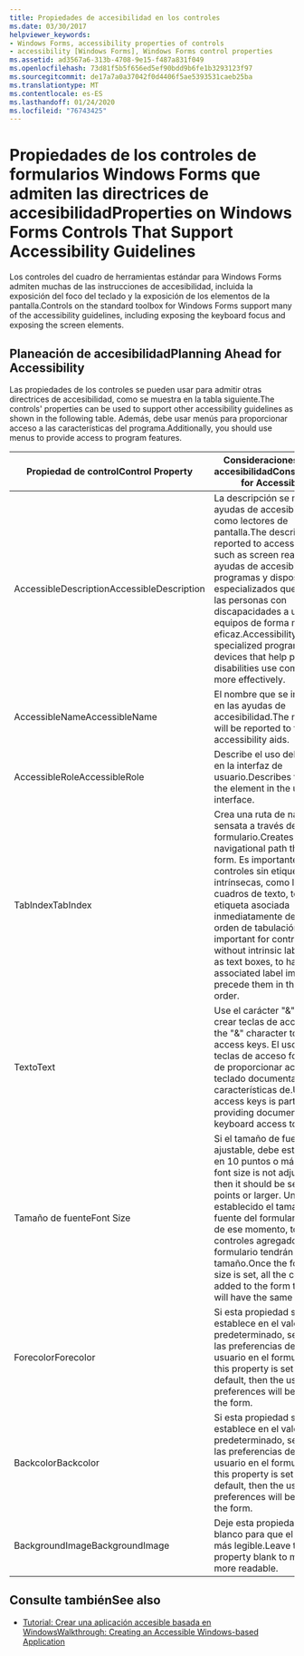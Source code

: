 ```yaml
---
title: Propiedades de accesibilidad en los controles
ms.date: 03/30/2017
helpviewer_keywords:
- Windows Forms, accessibility properties of controls
- accessibility [Windows Forms], Windows Forms control properties
ms.assetid: ad3567a6-313b-4708-9e15-f487a831f049
ms.openlocfilehash: 73d81f5b5f656ed5ef90bdd9b6fe1b3293123f97
ms.sourcegitcommit: de17a7a0a37042f0d4406f5ae5393531caeb25ba
ms.translationtype: MT
ms.contentlocale: es-ES
ms.lasthandoff: 01/24/2020
ms.locfileid: "76743425"
---
```

# <a name="properties-on-windows-forms-controls-that-support-accessibility-guidelines"></a><span data-ttu-id="31dd5-102">Propiedades de los controles de formularios Windows Forms que admiten las directrices de accesibilidad</span><span class="sxs-lookup"><span data-stu-id="31dd5-102">Properties on Windows Forms Controls That Support Accessibility Guidelines</span></span>
<span data-ttu-id="31dd5-103">Los controles del cuadro de herramientas estándar para Windows Forms admiten muchas de las instrucciones de accesibilidad, incluida la exposición del foco del teclado y la exposición de los elementos de la pantalla.</span><span class="sxs-lookup"><span data-stu-id="31dd5-103">Controls on the standard toolbox for Windows Forms support many of the accessibility guidelines, including exposing the keyboard focus and exposing the screen elements.</span></span>  
  
## <a name="planning-ahead-for-accessibility"></a><span data-ttu-id="31dd5-104">Planeación de accesibilidad</span><span class="sxs-lookup"><span data-stu-id="31dd5-104">Planning Ahead for Accessibility</span></span>  
 <span data-ttu-id="31dd5-105">Las propiedades de los controles se pueden usar para admitir otras directrices de accesibilidad, como se muestra en la tabla siguiente.</span><span class="sxs-lookup"><span data-stu-id="31dd5-105">The controls' properties can be used to support other accessibility guidelines as shown in the following table.</span></span> <span data-ttu-id="31dd5-106">Además, debe usar menús para proporcionar acceso a las características del programa.</span><span class="sxs-lookup"><span data-stu-id="31dd5-106">Additionally, you should use menus to provide access to program features.</span></span>  
  
|<span data-ttu-id="31dd5-107">Propiedad de control</span><span class="sxs-lookup"><span data-stu-id="31dd5-107">Control Property</span></span>|<span data-ttu-id="31dd5-108">Consideraciones para la accesibilidad</span><span class="sxs-lookup"><span data-stu-id="31dd5-108">Considerations for Accessibility</span></span>|  
|----------------------|--------------------------------------|  
|<span data-ttu-id="31dd5-109">AccessibleDescription</span><span class="sxs-lookup"><span data-stu-id="31dd5-109">AccessibleDescription</span></span>|<span data-ttu-id="31dd5-110">La descripción se muestra en ayudas de accesibilidad, como lectores de pantalla.</span><span class="sxs-lookup"><span data-stu-id="31dd5-110">The description is reported to accessibility aids such as screen readers.</span></span> <span data-ttu-id="31dd5-111">Las ayudas de accesibilidad son programas y dispositivos especializados que ayudan a las personas con discapacidades a usar los equipos de forma más eficaz.</span><span class="sxs-lookup"><span data-stu-id="31dd5-111">Accessibility aids are specialized programs and devices that help people with disabilities use computers more effectively.</span></span>|  
|<span data-ttu-id="31dd5-112">AccessibleName</span><span class="sxs-lookup"><span data-stu-id="31dd5-112">AccessibleName</span></span>|<span data-ttu-id="31dd5-113">El nombre que se inscribirá en las ayudas de accesibilidad.</span><span class="sxs-lookup"><span data-stu-id="31dd5-113">The name that will be reported to the accessibility aids.</span></span>|  
|<span data-ttu-id="31dd5-114">AccessibleRole</span><span class="sxs-lookup"><span data-stu-id="31dd5-114">AccessibleRole</span></span>|<span data-ttu-id="31dd5-115">Describe el uso del elemento en la interfaz de usuario.</span><span class="sxs-lookup"><span data-stu-id="31dd5-115">Describes the use of the element in the user interface.</span></span>|  
|<span data-ttu-id="31dd5-116">TabIndex</span><span class="sxs-lookup"><span data-stu-id="31dd5-116">TabIndex</span></span>|<span data-ttu-id="31dd5-117">Crea una ruta de navegación sensata a través del formulario.</span><span class="sxs-lookup"><span data-stu-id="31dd5-117">Creates a sensible navigational path through the form.</span></span> <span data-ttu-id="31dd5-118">Es importante que los controles sin etiquetas intrínsecas, como los cuadros de texto, tengan su etiqueta asociada inmediatamente delante en el orden de tabulación.</span><span class="sxs-lookup"><span data-stu-id="31dd5-118">It is important for controls without intrinsic labels, such as text boxes, to have their associated label immediately precede them in the tab order.</span></span>|  
|<span data-ttu-id="31dd5-119">Texto</span><span class="sxs-lookup"><span data-stu-id="31dd5-119">Text</span></span>|<span data-ttu-id="31dd5-120">Use el carácter "&" para crear teclas de acceso.</span><span class="sxs-lookup"><span data-stu-id="31dd5-120">Use the "&" character to create access keys.</span></span> <span data-ttu-id="31dd5-121">El uso de las teclas de acceso forma parte de proporcionar acceso de teclado documentado a las características de.</span><span class="sxs-lookup"><span data-stu-id="31dd5-121">Using access keys is part of providing documented keyboard access to features.</span></span>|  
|<span data-ttu-id="31dd5-122">Tamaño de fuente</span><span class="sxs-lookup"><span data-stu-id="31dd5-122">Font Size</span></span>|<span data-ttu-id="31dd5-123">Si el tamaño de fuente no es ajustable, debe establecerse en 10 puntos o más.</span><span class="sxs-lookup"><span data-stu-id="31dd5-123">If the font size is not adjustable, then it should be set to 10 points or larger.</span></span> <span data-ttu-id="31dd5-124">Una vez establecido el tamaño de fuente del formulario, a partir de ese momento, todos los controles agregados al formulario tendrán el mismo tamaño.</span><span class="sxs-lookup"><span data-stu-id="31dd5-124">Once the form's font size is set, all the controls added to the form thereafter will have the same size.</span></span>|  
|<span data-ttu-id="31dd5-125">Forecolor</span><span class="sxs-lookup"><span data-stu-id="31dd5-125">Forecolor</span></span>|<span data-ttu-id="31dd5-126">Si esta propiedad se establece en el valor predeterminado, se usarán las preferencias de color del usuario en el formulario.</span><span class="sxs-lookup"><span data-stu-id="31dd5-126">If this property is set to the default, then the user's color preferences will be used on the form.</span></span>|  
|<span data-ttu-id="31dd5-127">Backcolor</span><span class="sxs-lookup"><span data-stu-id="31dd5-127">Backcolor</span></span>|<span data-ttu-id="31dd5-128">Si esta propiedad se establece en el valor predeterminado, se usarán las preferencias de color del usuario en el formulario.</span><span class="sxs-lookup"><span data-stu-id="31dd5-128">If this property is set to the default, then the user's color preferences will be used on the form.</span></span>|  
|<span data-ttu-id="31dd5-129">BackgroundImage</span><span class="sxs-lookup"><span data-stu-id="31dd5-129">BackgroundImage</span></span>|<span data-ttu-id="31dd5-130">Deje esta propiedad en blanco para que el texto sea más legible.</span><span class="sxs-lookup"><span data-stu-id="31dd5-130">Leave this property blank to make text more readable.</span></span>|  
  
## <a name="see-also"></a><span data-ttu-id="31dd5-131">Consulte también</span><span class="sxs-lookup"><span data-stu-id="31dd5-131">See also</span></span>

- [<span data-ttu-id="31dd5-132">Tutorial: Crear una aplicación accesible basada en Windows</span><span class="sxs-lookup"><span data-stu-id="31dd5-132">Walkthrough: Creating an Accessible Windows-based Application</span></span>](walkthrough-creating-an-accessible-windows-based-application.md)
